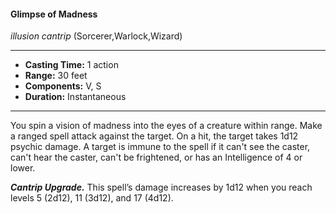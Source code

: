 #### Glimpse of Madness
*illusion cantrip* (Sorcerer,Warlock,Wizard)
___
- **Casting Time:** 1 action
- **Range:** 30 feet
- **Components:** V, S
- **Duration:** Instantaneous
---
You spin a vision of madness into the eyes of a creature within range. Make a ranged spell attack against the target. On a hit, the target takes 1d12 psychic damage. A target is immune to the spell if it can't see the caster, can't hear the caster, can't be frightened, or has an Intelligence of 4 or lower.

***Cantrip Upgrade.*** This spell’s damage increases by 1d12 when you reach levels 5 (2d12), 11 (3d12), and 17 (4d12).
